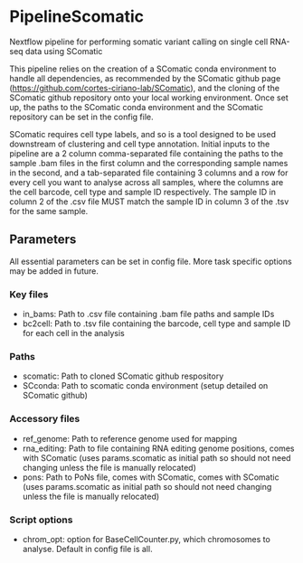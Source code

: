 # PipelineScomatic

Nextflow pipeline for performing somatic variant calling on single cell RNA-seq data using SComatic

This pipeline relies on the creation of a SComatic conda environment to handle all dependencies, as recommended by the SComatic github page (https://github.com/cortes-ciriano-lab/SComatic), and the cloning of the SComatic github repository onto your local working environment. Once set up, the paths to the SComatic conda environment and the SComatic repository can be set in the config file.

SComatic requires cell type labels, and so is a tool designed to be used downstream of clustering and cell type annotation. Initial inputs to the pipeline are a 2 column comma-separated file containing the paths to the sample .bam files in the first column and the corresponding sample names in the second, and a tab-separated file containing 3 columns and a row for every cell you want to analyse across all samples, where the columns are the cell barcode, cell type and sample ID respectively. The sample ID in column 2 of the .csv file MUST match the sample ID in column 3 of the .tsv for the same sample.

## Parameters

All essential parameters can be set in config file. More task specific options may be added in future.

### Key files

  *	in_bams: Path to .csv file containing .bam file paths and sample IDs
  * bc2cell: Path to .tsv file containing the barcode, cell type and sample ID for each cell in the analysis

### Paths

  * scomatic: Path to cloned SComatic github respository
  * SCconda: Path to scomatic conda environment (setup detailed on SComatic github)

### Accessory files

  * ref_genome: Path to reference genome used for mapping
  * rna_editing: Path to file containing RNA editing genome positions, comes with SComatic (uses params.scomatic as initial path so should not need changing unless the file is manually relocated)
  * pons: Path to PoNs file, comes with SComatic, comes with SComatic (uses params.scomatic as initial path so should not need changing unless the file is manually relocated)

### Script options

  * chrom_opt: option for BaseCellCounter.py, which chromosomes to analyse. Default in config file is all.
